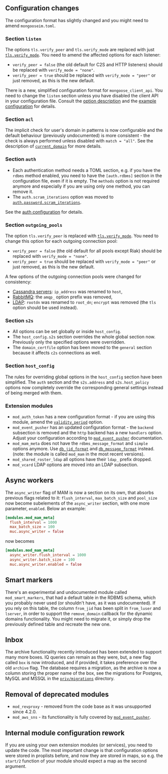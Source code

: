 ## Configuration changes

The configuration format has slightly changed and you might need to amend `mongooseim.toml`.

### Section `listen`

The options `tls.verify_peer` and `tls.verify_mode` are replaced with just [`tls.verify_mode`](../listeners/listen-c2s.md#listenc2stlsverify_mode). You need to amend the affected options for each listener:

* `verify_peer = false` (the old default for C2S and HTTP listeners) should be replaced with `verify_mode = "none"`.
* `verify_peer = true` should be replaced with `verify_mode = "peer"` or just removed, as this is the new default.

There is a new, simplified configuration format for `mongoose_client_api`. You need to change the `listen` section unless you have disabled the client API in your configuration file. Consult the [option description](../listeners/listen-http.md#handler-types-rest-api-client-mongoose_client_api) and the [example configuration](../listeners/listen-http.md#example-6-client-rest-api) for details.

### Section `acl`

The implicit check for user's domain in patterns is now configurable and the default behaviour (previously undocumented) is more consistent - the check is always performed unless disabled with `match = "all"`.
See the description of [`current_domain`](../configuration/acl.md#aclmatch) for more details.

### Section `auth`

* Each authentication method needs a TOML section, e.g. if you have the `rdbms` method enabled, you need to have the `[auth.rdbms]` section in the configuration file, even if it is empty. The `methods` option is not required anymore and especially if you are using only one method, you can remove it.
* The `auth.scram_iterations` option was moved to [`auth.password.scram_iterations`](../configuration/auth.md#authpasswordscram_iterations).

See the [auth configuration](../configuration/auth.md) for details.

### Section `outgoing_pools`

The option `tls.verify_peer` is replaced with [`tls.verify_mode`](../configuration/outgoing-connections.md#outgoing_poolsconnectiontlsverify_mode). You need to change this option for each outgoing connection pool:

* `verify_peer = false` (the old default for all pools except Riak) should be replaced with `verify_mode = "none"`.
* `verify_peer = true` should be replaced with `verify_mode = "peer"` or just removed, as this is the new default.

A few options of the outgoing connection pools were changed for consistency:

* [Cassandra servers](../configuration/outgoing-connections.md#outgoing_poolscassandraconnectionservers): `ip_address` was renamed to `host`,
* [RabbitMQ](../configuration/outgoing-connections.md#rabbitmq-options): the `amqp_` option prefix was removed,
* [LDAP](../configuration/outgoing-connections.md#ldap-options): `rootdn` was renamed to `root_dn`;
`encrypt` was removed (the `tls` option should be used instead).

### Section `s2s`

* All options can be set globally or inside `host_config`.
* The `host_config.s2s` section overrides the whole global section now. Previously only the specified options were overridden.
* The `domain_certfile` option has been moved to the `general` section because it affects `c2s` connections as well.

### Section `host_config`

The rules for overriding global options in the `host_config` section have been simplified. The `auth` section and the `s2s.address` and `s2s.host_policy` options now completely override the corresponding general settings instead of being merged with them.

### Extension modules

* `mod_auth_token` has a new configuration format - if you are using this module, amend the [`validity_period`](../modules/mod_auth_token.md#modulesmod_auth_tokenvalidity_period) option.
* `mod_event_pusher` has an updated configuration format - the `backend` subsection is removed and the `http` backend has a new `handlers` option. Adjust your configuration according to [`mod_event_pusher`](../modules/mod_event_pusher.md) documentation.
* `mod_mam_meta` does not have the `rdbms_message_format` and `simple` options anymore. Use [`db_jid_format`](../modules/mod_mam.md#modulesmod_mamdb_jid_format) and [`db_message_format`](../modules/mod_mam.md#modulesmod_mamdb_message_format) instead. (note: the module is called `mod_mam` in the most recent versions).
* `mod_shared_roster_ldap` all options have their `ldap_` prefix dropped.
* `mod_vcard` LDAP options are moved into an LDAP subsection.

## Async workers

The `async_writer` flag of MAM is now a section on its own, that absorbs previous flags related to it: `flush_interval`, `max_batch_size` and `pool_size` now become subelements of the `async_writer` section, with one more parameter, `enabled`. Below an example:

```toml
[modules.mod_mam_meta]
  flush_interval = 1000
  max_batch_size = 100
  muc.async_writer = false
```
now becomes
```toml
[modules.mod_mam_meta]
  async_writer.flush_interval = 1000
  async_writer.batch_size = 100
  muc.async_writer.enabled = false
```

## Smart markers
There's an experimental and undocumented module called `mod_smart_markers`, that had a default table in the RDBMS schema, which you probably never used (or shouldn't have, as it was undocumented). If you rely on this table, the column `from_jid` has been split in `from_luser` and `lserver`, in order to support the `remove_domain` callback for the dynamic domains functionality. You might need to migrate it, or simply drop the previously defined table and recreate the new one.

## Inbox
The archive functionality recently introduced has been extended to support many more boxes. IQ queries can remain as they were, but, a new flag called `box` is now introduced, and if provided, it takes preference over the old `archive` flag. The database requires a migration, as the archive is now a column storing the proper name of the box, see the migrations for Postgres, MySQL and MSSQL in the [`priv/migrations`](https://github.com/esl/MongooseIM/tree/master/priv/migrations) directory.

## Removal of deprecated modules
* `mod_revproxy` - removed from the code base as it was unsupported since 4.2.0.
* `mod_aws_sns` - its functionality is fully covered by [`mod_event_pusher`](../modules/mod_event_pusher.md).

## Internal module configuration rework
If you are using your own extension modules (or services), you need to update the code. The most important change is that configuration options were stored in proplists before, and now they are stored in maps, so e.g. the `start/2` function of your module should expect a map as the second argument.
